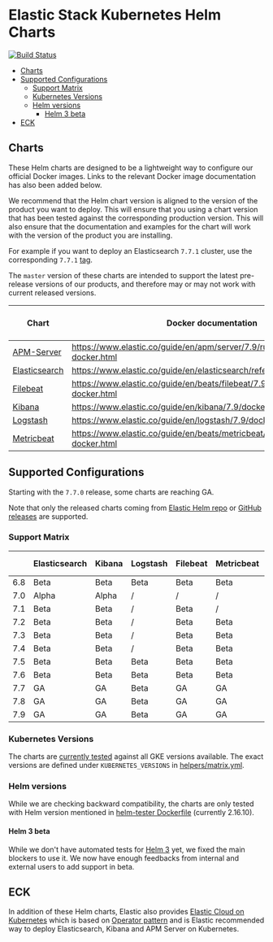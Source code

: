 # Elastic Stack Kubernetes Helm Charts

[![Build Status](https://img.shields.io/jenkins/s/https/devops-ci.elastic.co/job/elastic+helm-charts+7.9.svg)](https://devops-ci.elastic.co/job/elastic+helm-charts+7.9/)

<!-- START doctoc generated TOC please keep comment here to allow auto update -->
<!-- DON'T EDIT THIS SECTION, INSTEAD RE-RUN doctoc TO UPDATE -->


- [Charts](#charts)
- [Supported Configurations](#supported-configurations)
  - [Support Matrix](#support-matrix)
  - [Kubernetes Versions](#kubernetes-versions)
  - [Helm versions](#helm-versions)
    - [Helm 3 beta](#helm-3-beta)
- [ECK](#eck)

<!-- END doctoc generated TOC please keep comment here to allow auto update -->


## Charts

These Helm charts are designed to be a lightweight way to configure our official
Docker images. Links to the relevant Docker image documentation has also been
added below.

We recommend that the Helm chart version is aligned to the version of the product
you want to deploy. This will ensure that you using a chart version that has been
tested against the corresponding production version.
This will also ensure that the documentation and examples for the chart will work
with the version of the product you are installing.

For example if you want to deploy an Elasticsearch `7.7.1` cluster, use the
corresponding `7.7.1` [tag][elasticsearch-771].

The `master` version of these charts are intended to support the latest pre-release
versions of our products, and therefore may or may not work with current released
versions.

| Chart                                      | Docker documentation                                                        | Latest 7 Version           | Latest 6 Version            |
|--------------------------------------------|-----------------------------------------------------------------------------|----------------------------|-----------------------------|
| [APM-Server](./apm-server/README.md)       | https://www.elastic.co/guide/en/apm/server/7.9/running-on-docker.html       | [`7.9.1`][apm-7]           | [`6.8.12`][apm-6]           |
| [Elasticsearch](./elasticsearch/README.md) | https://www.elastic.co/guide/en/elasticsearch/reference/7.9/docker.html     | [`7.9.1`][elasticsearch-7] | [`6.8.12`][elasticsearch-6] |
| [Filebeat](./filebeat/README.md)           | https://www.elastic.co/guide/en/beats/filebeat/7.9/running-on-docker.html   | [`7.9.1`][filebeat-7]      | [`6.8.12`][filebeat-6]      |
| [Kibana](./kibana/README.md)               | https://www.elastic.co/guide/en/kibana/7.9/docker.html                      | [`7.9.1`][kibana-7]        | [`6.8.12`][kibana-6]        |
| [Logstash](./logstash/README.md)           | https://www.elastic.co/guide/en/logstash/7.9/docker.html                    | [`7.9.1`][logstash-7]      | [`6.8.12`][logstash-6]      |
| [Metricbeat](./metricbeat/README.md)       | https://www.elastic.co/guide/en/beats/metricbeat/7.9/running-on-docker.html | [`7.9.1`][metricbeat-7]    | [`6.8.12`][metricbeat-6]    |

## Supported Configurations

Starting with the `7.7.0` release, some charts are reaching GA.

Note that only the released charts coming from [Elastic Helm repo][] or
[GitHub releases][] are supported.

### Support Matrix

|     | Elasticsearch | Kibana | Logstash | Filebeat | Metricbeat | APM Server |
|-----|---------------|--------|----------|----------|------------|------------|
| 6.8 | Beta          | Beta   | Beta     | Beta     | Beta       | Alpha      |
| 7.0 | Alpha         | Alpha  | /        | /        | /          | /          |
| 7.1 | Beta          | Beta   | /        | Beta     | /          | /          |
| 7.2 | Beta          | Beta   | /        | Beta     | Beta       | /          |
| 7.3 | Beta          | Beta   | /        | Beta     | Beta       | /          |
| 7.4 | Beta          | Beta   | /        | Beta     | Beta       | /          |
| 7.5 | Beta          | Beta   | Beta     | Beta     | Beta       | Alpha      |
| 7.6 | Beta          | Beta   | Beta     | Beta     | Beta       | Alpha      |
| 7.7 | GA            | GA     | Beta     | GA       | GA         | Beta       |
| 7.8 | GA            | GA     | Beta     | GA       | GA         | Beta       |
| 7.9 | GA            | GA     | Beta     | GA       | GA         | Beta       |

### Kubernetes Versions

The charts are [currently tested][] against all GKE versions available. The
exact versions are defined under `KUBERNETES_VERSIONS` in
[helpers/matrix.yml][].

### Helm versions

While we are checking backward compatibility, the charts are only tested with
Helm version mentioned in [helm-tester Dockerfile][] (currently 2.16.10).

#### Helm 3 beta

While we don't have automated tests for [Helm 3][] yet, we fixed the main
blockers to use it. We now have enough feedbacks from internal and external
users to add support in beta.

## ECK

In addition of these Helm charts, Elastic also provides
[Elastic Cloud on Kubernetes][] which is based on [Operator pattern][] and is
Elastic recommended way to deploy Elasticsearch, Kibana and APM Server on
Kubernetes.


[currently tested]: https://devops-ci.elastic.co/job/elastic+helm-charts+7.9/
[elastic cloud on kubernetes]: https://github.com/elastic/cloud-on-k8s
[elastic helm repo]: https://helm.elastic.co
[github releases]: https://github.com/elastic/helm-charts/releases
[helm 3]: https://v3.helm.sh
[helm-tester Dockerfile]: https://github.com/elastic/helm-charts/blob/7.9/helpers/helm-tester/Dockerfile
[helpers/matrix.yml]: https://github.com/elastic/helm-charts/blob/7.9/helpers/matrix.yml
[operator pattern]: https://kubernetes.io/docs/concepts/extend-kubernetes/operator/
[elasticsearch-771]: https://github.com/elastic/helm-charts/tree/7.7.1/elasticsearch/

[apm-7]: https://github.com/elastic/helm-charts/tree/7.9.1/apm-server/README.md
[apm-6]: https://github.com/elastic/helm-charts/tree/6.8.12/apm-server/README.md
[elasticsearch-7]: https://github.com/elastic/helm-charts/tree/7.9.1/elasticsearch/README.md
[elasticsearch-6]: https://github.com/elastic/helm-charts/tree/6.8.12/elasticsearch/README.md
[filebeat-7]: https://github.com/elastic/helm-charts/tree/7.9.1/filebeat/README.md
[filebeat-6]: https://github.com/elastic/helm-charts/tree/6.8.12/filebeat/README.md
[kibana-7]: https://github.com/elastic/helm-charts/tree/7.9.1/kibana/README.md
[kibana-6]: https://github.com/elastic/helm-charts/tree/6.8.12/kibana/README.md
[logstash-7]: https://github.com/elastic/helm-charts/tree/7.9.1/logstash/README.md
[logstash-6]: https://github.com/elastic/helm-charts/tree/6.8.12/logstash/README.md
[metricbeat-7]: https://github.com/elastic/helm-charts/tree/7.9.1/metricbeat/README.md
[metricbeat-6]: https://github.com/elastic/helm-charts/tree/6.8.12/metricbeat/README.md
